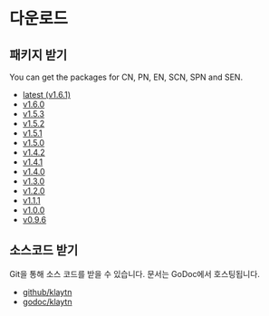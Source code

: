 # 다운로드<a id="download"></a>

## 패키지 받기 <a id="get-the-packages"></a>
You can get the packages for CN, PN, EN, SCN, SPN and SEN.

* [latest (v1.6.1)](latest.md)
* [v1.6.0](v1.6.0.md)
* [v1.5.3](v1.5.3.md)
* [v1.5.2](v1.5.2.md)
* [v1.5.1](v1.5.1.md)
* [v1.5.0](v1.5.0.md)
* [v1.4.2](v1.4.2.md)
* [v1.4.1](v1.4.1.md)
* [v1.4.0](v1.4.0.md)
* [v1.3.0](v1.3.0.md)
* [v1.2.0](v1.2.0.md)
* [v1.1.1](v1.1.1.md)
* [v1.0.0](v1.0.0.md)
* [v0.9.6](v0.9.6.md)

## 소스코드 받기 <a id="get-the-sources"></a>
Git을 통해 소스 코드를 받을 수 있습니다. 문서는 GoDoc에서 호스팅됩니다.

- [github/klaytn](https://github.com/klaytn/klaytn)
- [godoc/klaytn](https://godoc.org/github.com/klaytn/klaytn)

